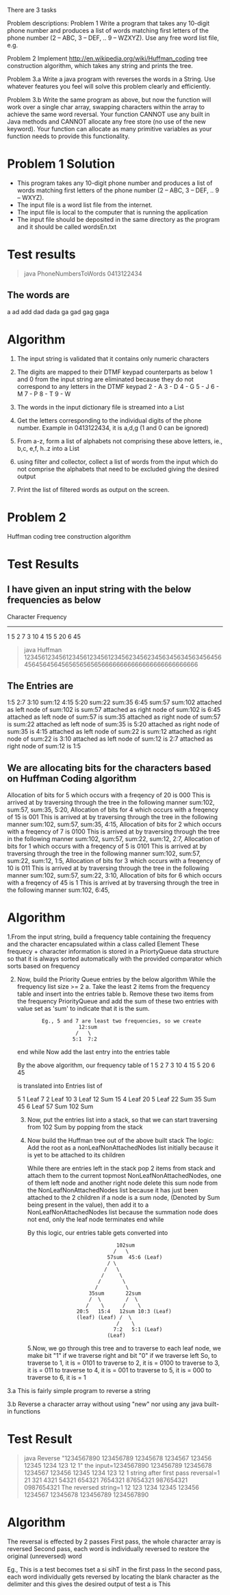 There are 3 tasks

Problem descriptions:
Problem 1
Write a program that takes any 10-digit phone number and produces a list of words matching first letters of the phone number (2 – ABC, 3 – DEF, .. 9 – WZXYZ). Use any free word list file, e.g.
 
Problem 2
Implement http://en.wikipedia.org/wiki/Huffman_coding tree construction algorithm, which takes any string and prints the tree.

Problem 3.a
Write a java program with reverses the words in a String. Use whatever features you feel will solve this problem clearly and efficiently.  

Problem 3.b
Write the same program as above, but now the function will work over a single char array, swapping characters within the array to achieve the same word reversal. Your function CANNOT use any built in Java methods and CANNOT allocate any free store (no use of the new keyword). Your function can allocate as many primitive variables as your function needs to provide this functionality.


Problem 1 Solution
===================
* This program takes any 10-digit phone number and produces a list of words matching first letters of the phone number (2 – ABC, 3 – DEF, .. 9 – WXYZ). 
 * The input file is a word list file from the internet.
 * The input file is local to the computer that is running the application
 * The input file should be deposited in the same directory as the program   and it should be called wordsEn.txt


Test results
=============
>java PhoneNumbersToWords 0413122434

The words are 
--------------
a
ad
add
dad
dada
ga
gad
gag
gaga


Algorithm
=========
1. The input string is validated that it contains only numeric characters
2. The digits are mapped to their DTMF keypad counterparts as below
	1 and 0 from the input string are eliminated because they do not correspond to any letters in the DTMF keypad
	2	-	A
	3	-	D
	4	- G
	5	- J
	6	-	M
	7	-	P
	8	-	T
	9	-	W

3. The words in the input dictionary file is streamed into a List
4. Get the letters corresponding to the individual digits of the phone number. Example in 0413122434, it is a,d,g  (1 and 0 can be ignored)
5. From a-z, form a list of alphabets not comprising these above letters, 
	ie., b,c, e,f,  h..z   into a List
6. using filter and collector, collect a list of words from the input which do not comprise the alphabets that need to be excluded giving 	 the desired output	
7. Print the list of filtered words as output on the screen.





Problem 2
==========
Huffman coding tree construction algorithm

Test Results
============
I have given an input string with the below frequencies as below
----------------------------------------------------------------
Character       Frequency
---------       ---------
1                  5
2                  7
3                 10
4                 15
5                 20
6                 45


> java Huffman 123456123456123456123456123456234562345634563456345645645645645645656565656566666666666666666666666666

 The Entries are 
--------------- 
1:5
2:7
3:10
sum:12
4:15
5:20
sum:22
sum:35
6:45
sum:57
sum:102
attached as left node of sum:102 is sum:57
attached as right node of sum:102 is 6:45
attached as left node of sum:57 is sum:35
attached as right node of sum:57 is sum:22
attached as left node of sum:35 is 5:20
attached as right node of sum:35 is 4:15
attached as left node of sum:22 is sum:12
attached as right node of sum:22 is 3:10
attached as left node of sum:12 is 2:7
attached as right node of sum:12 is 1:5

We are allocating bits for the characters based on Huffman Coding algorithm
---------------------------------------------------------------------------
Allocation of bits for 5 which occurs with a freqency of 20 is 000 
This is arrived at by traversing through the tree in the following manner 
sum:102, sum:57, sum:35, 5:20, 
Allocation of bits for 4 which occurs with a freqency of 15 is 001 
This is arrived at by traversing through the tree in the following manner 
sum:102, sum:57, sum:35, 4:15, 
Allocation of bits for 2 which occurs with a freqency of 7 is 0100 
This is arrived at by traversing through the tree in the following manner 
sum:102, sum:57, sum:22, sum:12, 2:7, 
Allocation of bits for 1 which occurs with a freqency of 5 is 0101 
This is arrived at by traversing through the tree in the following manner 
sum:102, sum:57, sum:22, sum:12, 1:5, 
Allocation of bits for 3 which occurs with a freqency of 10 is 011 
This is arrived at by traversing through the tree in the following manner 
sum:102, sum:57, sum:22, 3:10, 
Allocation of bits for 6 which occurs with a freqency of 45 is 1 
This is arrived at by traversing through the tree in the following manner 
sum:102, 6:45, 



  Algorithm
  =========
  1.From the input string, build a frequency table containing the frequency and the character encapsulated within a class called Element
  These frequecy + character information is stored in a PriortyQueue data structure so that it is always sorted automatically with the provided comparator which sorts based on frequency
  
  2. Now, build the Priority Queue entries by the below algorithm
  		While the frequency list size >= 2
 	  		a. Take the least 2 items from the frequency table and insert into the entries table
   			b. Remove these two items from the frequency PriorityQueue and add the sum of these two entries with value set as 'sum' to indicate that it is the sum.  
  
  			     Eg., 5 and 7 are least two frequencies, so we create
  		                     12:sum
  		                    /   \
  		                   5:1	7:2

   		end while
      Now add the last entry into the entries table
  		
      By the above algorithm,
         our frequency table of
      1                  5
      2                  7
      3                 10
      4                 15
      5                 20
      6                 45

      is translated into Entries list of

      5 1 Leaf
      7 2 Leaf
      10 3 Leaf
      12 Sum
      15 4 Leaf
      20 5 Leaf
      22  Sum
      35  Sum
      45 6 Leaf
      57  Sum
      102 Sum

     3. Now, put the entries list into a stack, so that we can start traversing from 102 Sum by popping from the stack
     4. Now build the Huffman tree out of the above built stack
        The logic:
        Add the root as a nonLeafNonAttachedNodes list initially because it is yet to be attached to its children
     
        While there are entries left in the stack
          pop 2 items from stack and attach them to the current topmost NonLeafNonAttachedNodes, one of them left node and another right node
          delete this sum node from the NonLeafNonAttachedNodes list because it has just been attached to the 2 children
          if a node is a sum node, (Denoted by Sum being present in the value), then add it to a NonLeafNonAttachedNodes list because the summation node does not end, only the leaf node terminates
        end while  
         
        By this logic, our entries table gets converted into
                                         
                                         102sum
                                        /   \
                                      57sum  45:6 (Leaf)
                                      / \
                                     /   \
                                    /     \
                                   /       \
                                  /         \
                                35sum       22sum
                                /  \        /  \
                               /    \      /    \  
                            20:5   15:4   12sum 10:3 (Leaf)   
                            (leaf) (Leaf) /  \
                                         /    \
                                        7:2   5:1 (Leaf)
                                      (Leaf)

         5.Now, we go through this tree and to traverse to each leaf node, we make bit "1" if we traverse right and bit "0" if we traverse left
         So, to traverse to 1,   it is = 0101
             to traverse to 2,   it is = 0100
             to traverse to 3,   it is = 011
             to traverse to 4,   it is = 001
             to traverse to 5,   it is = 000
             to traverse to 6,   it is = 1     


3.a   This is fairly simple program to reverse a string

3.b   Reverse a character array without using "new" nor using any java built-in functions

Test Result
============
>java Reverse "1234567890 123456789 12345678 1234567 123456 12345 1234 123 12 1"
the input=1234567890 123456789 12345678 1234567 123456 12345 1234 123 12 1
string after first pass reversal=1 21 321 4321 54321 654321 7654321 87654321 987654321 0987654321
The reversed string=1 12 123 1234 12345 123456 1234567 12345678 123456789 1234567890  		


Algorithm
==========
The reversal is effected by 2 passes
First pass, the whole character array is reversed
Second pass, each word is individually reversed to restore the original (unreversed) word

Eg.,
This is a test becomes
tset a si sihT 		in the first pass
In the second pass, each word individually gets reversed by locating the blank character as the delimiter and this gives the desired output of
test a is This 
